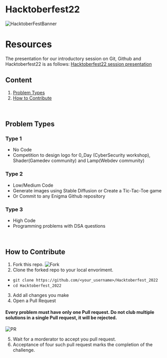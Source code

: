# Hacktoberfest22
![HacktoberFestBanner](assets/banner.jpeg)

# Resources
The presentation for our introductory session on Git, Github and Hacktoberfest22 is as follows:
[Hacktoberfest22 session presentation](assets/sessionPres.pdf)

## Content
1. [Problem Types](#problem-types)
2. [How to Contribute](#how-to-contribute)
<br>

## Problem Types

### Type 1
- No Code
- Competition to design logo for 0_Day (CyberSecurity workshop), Shader(Gamedev community) and Lamp(Webdev community)

### Type 2
- Low/Medium Code
- Generate images using Stable Diffusion or Create a Tic-Tac-Toe game
- Or Commit to any Enigma Github repository

### Type 3
- High Code
- Programming problems with DSA questions
<br>

## How to Contribute
1. Fork this repo.
![Fork](assets/fork.png)
2. Clone the forked repo to your local envoriment.
- `git clone https://github.com/<your_username>/Hacktoberfest_2022`
- `cd Hacktoberfest_2022`
3. Add all changes you make
4. Open a Pull Request
#### Every problem must have only one Pull request. Do not club multiple solutions in a single Pull request, it will be rejected.

![PR](assets/pullreq.png)

5. Wait for a morderator to accept you pull request.
6. Acceptance of four such pull request marks the completion of the challenge.
